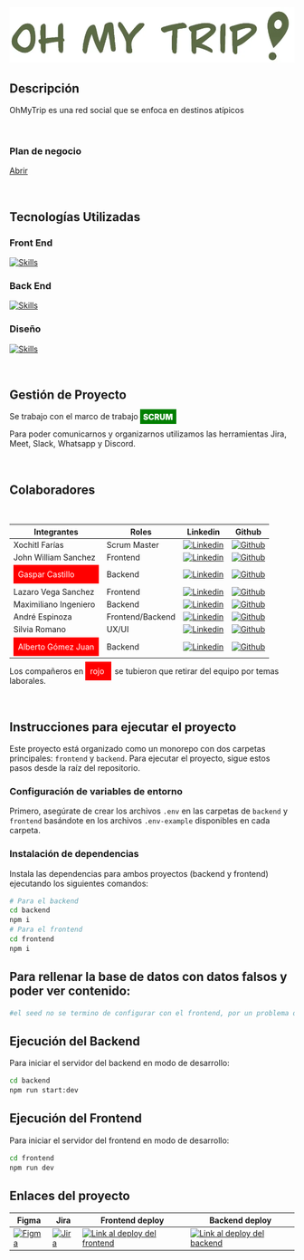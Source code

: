 [![Global Link](/resources/logo.webp)](https://frontend-nu-five-59.vercel.app/)

## Descripción

<p>OhMyTrip es una red social que se enfoca en destinos atípicos</p>

<br/>

### Plan de negocio

[Abrir](./resources/plan-de-negocios.md)

<br/>

## Tecnologías Utilizadas

### Front End

[![Skills](https://skillicons.dev/icons?i=tailwind,next)](https://skillicons.dev)

### Back End

[![Skills](https://skillicons.dev/icons?i=nest,mongodb)](https://skillicons.dev)

### Diseño

[![Skills](https://skillicons.dev/icons?i=figma)](https://skillicons.dev)

<br/>

## Gestión de Proyecto

Se trabajo con el marco de trabajo <span style="  background-color:green;color:white; padding:0.3rem; font-weight:900; padding-right: 0.4rem"> SCRUM </span>

<p>Para poder comunicarnos y organizarnos utilizamos las herramientas Jira, Meet, Slack, Whatsapp y Discord.</p>

<br/>

## Colaboradores

<br/>

| Integrantes                                                                              | Roles            | Linkedin                                                                                                                                                         | Github                                                                                                                                     |
| ---------------------------------------------------------------------------------------- | ---------------- | ---------------------------------------------------------------------------------------------------------------------------------------------------------------- | ------------------------------------------------------------------------------------------------------------------------------------------ |
| Xochitl Farías                                                                           | Scrum Master     | [![Linkedin](https://img.shields.io/badge/LinkedIn-0077B5?style=for-the-badge&logo=linkedin&logoColor=white)](https://www.linkedin.com/in/xfarias-scrum-master/) | [![Github](https://img.shields.io/badge/GitHub-100000?style=for-the-badge&logo=github&logoColor=white)](https://github.com/xochfa)         |
| John William Sanchez                                                                     | Frontend         | [![Linkedin](https://img.shields.io/badge/LinkedIn-0077B5?style=for-the-badge&logo=linkedin&logoColor=white)](https://www.linkedin.com/in/lazaro-vega-sanchez)   | [![Github](https://img.shields.io/badge/GitHub-100000?style=for-the-badge&logo=github&logoColor=white)](https://github.com/jwilliam96)     |
| <div style="  background-color:red;color:white; padding:0.5rem"> Gaspar Castillo </div>  | Backend          | [![Linkedin](https://img.shields.io/badge/LinkedIn-0077B5?style=for-the-badge&logo=linkedin&logoColor=white)](https://www.linkedin.com/in/isakidev/)             | [![Github](https://img.shields.io/badge/GitHub-100000?style=for-the-badge&logo=github&logoColor=white)](https://github.com/isakiDev)       |
| Lazaro Vega Sanchez                                                                      | Frontend         | [![Linkedin](https://img.shields.io/badge/LinkedIn-0077B5?style=for-the-badge&logo=linkedin&logoColor=white)](https://www.linkedin.com/in/lazaro-vega-sanchez)   | [![Github](https://img.shields.io/badge/GitHub-100000?style=for-the-badge&logo=github&logoColor=white)](https://github.com/lazaronazareno) |
| Maximiliano Ingeniero                                                                    | Backend          | [![Linkedin](https://img.shields.io/badge/LinkedIn-0077B5?style=for-the-badge&logo=linkedin&logoColor=white)]()                                                  | [![Github](https://img.shields.io/badge/GitHub-100000?style=for-the-badge&logo=github&logoColor=white)](https://github.com/mingeniero)     |
| André Espinoza                                                                           | Frontend/Backend | [![Linkedin](https://img.shields.io/badge/LinkedIn-0077B5?style=for-the-badge&logo=linkedin&logoColor=white)](https://www.linkedin.com/in/ae95caba)              | [![Github](https://img.shields.io/badge/GitHub-100000?style=for-the-badge&logo=github&logoColor=white)](https://github.com/ae95caba)       |
| Silvia Romano                                                                            | UX/UI            | [![Linkedin](https://img.shields.io/badge/LinkedIn-0077B5?style=for-the-badge&logo=linkedin&logoColor=white)](http://www.linkedin.com/in/sil-romano-811560286)   | [![Github](https://img.shields.io/badge/GitHub-100000?style=for-the-badge&logo=github&logoColor=white)](http://github.com/soysil)          |
| <div style="  background-color:red;color:white; padding:0.5rem">Alberto Gómez Juan</div> | Backend          | [![Linkedin](https://img.shields.io/badge/LinkedIn-0077B5?style=for-the-badge&logo=linkedin&logoColor=white)](https://www.linkedin.com/in/agomezjuan/)           | [![Github](https://img.shields.io/badge/GitHub-100000?style=for-the-badge&logo=github&logoColor=white)](https://github.com/agomezjuan)     |

Los compañeros en <span style="  background-color:red;color:white; padding:0.5rem; margin-right:0.4rem"> rojo </span> se tubieron que retirar del equipo por temas laborales.

<br/>

## Instrucciones para ejecutar el proyecto

Este proyecto está organizado como un monorepo con dos carpetas principales: `frontend` y `backend`. Para ejecutar el proyecto, sigue estos pasos desde la raíz del repositorio.

### Configuración de variables de entorno

Primero, asegúrate de crear los archivos `.env` en las carpetas de `backend` y `frontend` basándote en los archivos `.env-example` disponibles en cada carpeta.

### Instalación de dependencias

Instala las dependencias para ambos proyectos (backend y frontend) ejecutando los siguientes comandos:

```sh
# Para el backend
cd backend
npm i
# Para el frontend
cd frontend
npm i

```

## Para rellenar la base de datos con datos falsos y poder ver contenido:

```sh
#el seed no se termino de configurar con el frontend, por un problema de compatibilidad de las imagenes
```

## Ejecución del Backend

Para iniciar el servidor del backend en modo de desarrollo:

```sh
cd backend
npm run start:dev
```

## Ejecución del Frontend

Para iniciar el servidor del frontend en modo de desarrollo:

```sh
cd frontend
npm run dev
```

## Enlaces del proyecto

| Figma                                                                                                                                                        | Jira                                                                                                                                                                                                                                                                   | Frontend deploy                                                                                                                            | Backend deploy                                                                                                                                                |
| ------------------------------------------------------------------------------------------------------------------------------------------------------------ | ---------------------------------------------------------------------------------------------------------------------------------------------------------------------------------------------------------------------------------------------------------------------- | ------------------------------------------------------------------------------------------------------------------------------------------ | ------------------------------------------------------------------------------------------------------------------------------------------------------------- |
| [![Figma](https://skillicons.dev/icons?i=figma)](https://www.figma.com/design/hUG1EOkKXqpRinerOEdKTM/team-no-country-17-12?node-id=0-1&t=CBa1crfmRYe7RGdW-0) | [![Jira](https://img.shields.io/badge/Jira-0052CC?style=for-the-badge&logo=jira&logoColor=white)](https://xoch-scrum.atlassian.net/jira/software/projects/S1TNR/boards/14/timeline?shared=&atlOrigin=eyJpIjoiODcyYWZiMzVjZDM1NDE5MWIzZDUyZmY2MzMyZDIxOGMiLCJwIjoiaiJ9) | [![Link al deploy del frontend](https://img.shields.io/badge/live-demo-00C4CC?style=for-the-badge)](https://ohmytrip-nocountry.vercel.app) | [![Link al deploy del backend](https://img.shields.io/badge/LIVE-DEMO-00C4CC?style=for-the-badge)](https://ohmytrip-backend-production.up.railway.app/api/v1) |
